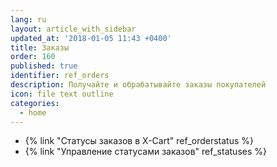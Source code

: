 ```yaml
---
lang: ru
layout: article_with_sidebar
updated_at: '2018-01-05 11:43 +0400'
title: Заказы
order: 160
published: true
identifier: ref_orders
description: Получайте и обрабатывайте заказы покупателей
icon: file text outline
categories:
  - home
---
```

*   {% link "Статусы заказов в X-Cart" ref_orderstatus %}
*   {% link "Управление статусами заказов" ref_statuses %}
